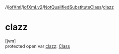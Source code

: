 //[iofXml](../../../index.md)/[iofXml.v2](../index.md)/[NotQualifiedSubstituteClass](index.md)/[clazz](clazz.md)

# clazz

[jvm]\
protected open var [clazz](clazz.md): [Class](../-class/index.md)
